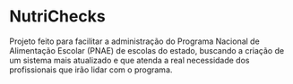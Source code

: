 # NutriChecks

Projeto feito para facilitar a administração do  Programa Nacional de Alimentação Escolar (PNAE) de escolas do estado, buscando a criação de um sistema mais atualizado e que atenda a real necessidade dos profissionais que irão lidar com o programa.


